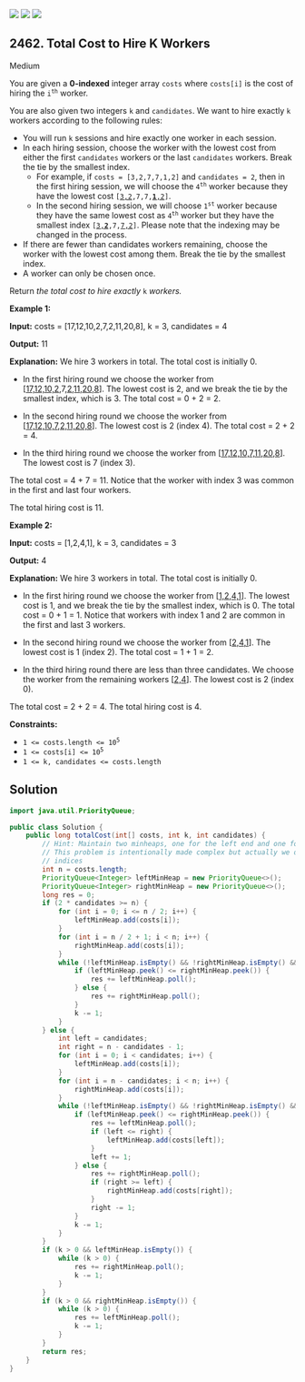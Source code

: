 [![](https://img.shields.io/github/stars/javadev/LeetCode-in-Java?label=Stars&style=flat-square)](https://github.com/javadev/LeetCode-in-Java)
[![](https://img.shields.io/github/forks/javadev/LeetCode-in-Java?label=Fork%20me%20on%20GitHub%20&style=flat-square)](https://github.com/javadev/LeetCode-in-Java/fork)
[![](https://img.shields.io/badge/-LeetCode%20in%20Kotlin-blue?style=flat-square)](https://github.com/javadev/LeetCode-in-Kotlin)

## 2462\. Total Cost to Hire K Workers

Medium

You are given a **0-indexed** integer array `costs` where `costs[i]` is the cost of hiring the <code>i<sup>th</sup></code> worker.

You are also given two integers `k` and `candidates`. We want to hire exactly `k` workers according to the following rules:

*   You will run `k` sessions and hire exactly one worker in each session.
*   In each hiring session, choose the worker with the lowest cost from either the first `candidates` workers or the last `candidates` workers. Break the tie by the smallest index.
    *   For example, if `costs = [3,2,7,7,1,2]` and `candidates = 2`, then in the first hiring session, we will choose the <code>4<sup>th</sup></code> worker because they have the lowest cost <code>[<ins>3,2</ins>,7,7,<ins>**1**,2</ins>]</code>.
    *   In the second hiring session, we will choose <code>1<sup>st</sup></code> worker because they have the same lowest cost as <code>4<sup>th</sup></code> worker but they have the smallest index <code>[<ins>3,**2**</ins>,7,<ins>7,2</ins>]</code>. Please note that the indexing may be changed in the process.
*   If there are fewer than candidates workers remaining, choose the worker with the lowest cost among them. Break the tie by the smallest index.
*   A worker can only be chosen once.

Return _the total cost to hire exactly_ `k` _workers._

**Example 1:**

**Input:** costs = [17,12,10,2,7,2,11,20,8], k = 3, candidates = 4

**Output:** 11

**Explanation:** We hire 3 workers in total. The total cost is initially 0.

- In the first hiring round we choose the worker from [<ins>17,12,10,2</ins>,7,<ins>2,11,20,8</ins>]. The lowest cost is 2, and we break the tie by the smallest index, which is 3. The total cost = 0 + 2 = 2.

- In the second hiring round we choose the worker from [<ins>17,12,10,7</ins>,<ins>2,11,20,8</ins>]. The lowest cost is 2 (index 4). The total cost = 2 + 2 = 4.

- In the third hiring round we choose the worker from [<ins>17,12,10,7,11,20,8</ins>]. The lowest cost is 7 (index 3).

The total cost = 4 + 7 = 11. Notice that the worker with index 3 was common in the first and last four workers.

The total hiring cost is 11. 

**Example 2:**

**Input:** costs = [1,2,4,1], k = 3, candidates = 3

**Output:** 4

**Explanation:** We hire 3 workers in total. The total cost is initially 0.

- In the first hiring round we choose the worker from [<ins>1,2,4,1</ins>]. The lowest cost is 1, and we break the tie by the smallest index, which is 0. The total cost = 0 + 1 = 1. Notice that workers with index 1 and 2 are common in the first and last 3 workers.

- In the second hiring round we choose the worker from [<ins>2,4,1</ins>]. The lowest cost is 1 (index 2). The total cost = 1 + 1 = 2.

- In the third hiring round there are less than three candidates. We choose the worker from the remaining workers [<ins>2,4</ins>]. The lowest cost is 2 (index 0).

The total cost = 2 + 2 = 4. The total hiring cost is 4. 

**Constraints:**

*   <code>1 <= costs.length <= 10<sup>5</sup></code>
*   <code>1 <= costs[i] <= 10<sup>5</sup></code>
*   `1 <= k, candidates <= costs.length`

## Solution

```java
import java.util.PriorityQueue;

public class Solution {
    public long totalCost(int[] costs, int k, int candidates) {
        // Hint: Maintain two minheaps, one for the left end and one for the right end
        // This problem is intentionally made complex but actually we don't have to record the
        // indices
        int n = costs.length;
        PriorityQueue<Integer> leftMinHeap = new PriorityQueue<>();
        PriorityQueue<Integer> rightMinHeap = new PriorityQueue<>();
        long res = 0;
        if (2 * candidates >= n) {
            for (int i = 0; i <= n / 2; i++) {
                leftMinHeap.add(costs[i]);
            }
            for (int i = n / 2 + 1; i < n; i++) {
                rightMinHeap.add(costs[i]);
            }
            while (!leftMinHeap.isEmpty() && !rightMinHeap.isEmpty() && k > 0) {
                if (leftMinHeap.peek() <= rightMinHeap.peek()) {
                    res += leftMinHeap.poll();
                } else {
                    res += rightMinHeap.poll();
                }
                k -= 1;
            }
        } else {
            int left = candidates;
            int right = n - candidates - 1;
            for (int i = 0; i < candidates; i++) {
                leftMinHeap.add(costs[i]);
            }
            for (int i = n - candidates; i < n; i++) {
                rightMinHeap.add(costs[i]);
            }
            while (!leftMinHeap.isEmpty() && !rightMinHeap.isEmpty() && k > 0) {
                if (leftMinHeap.peek() <= rightMinHeap.peek()) {
                    res += leftMinHeap.poll();
                    if (left <= right) {
                        leftMinHeap.add(costs[left]);
                    }
                    left += 1;
                } else {
                    res += rightMinHeap.poll();
                    if (right >= left) {
                        rightMinHeap.add(costs[right]);
                    }
                    right -= 1;
                }
                k -= 1;
            }
        }
        if (k > 0 && leftMinHeap.isEmpty()) {
            while (k > 0) {
                res += rightMinHeap.poll();
                k -= 1;
            }
        }
        if (k > 0 && rightMinHeap.isEmpty()) {
            while (k > 0) {
                res += leftMinHeap.poll();
                k -= 1;
            }
        }
        return res;
    }
}
```